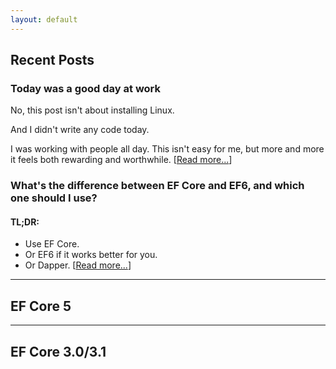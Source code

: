 ```yaml
---
layout: default
---
```


## Recent Posts

### Today was a good day at work

No, this post isn't about installing Linux.

And I didn't write any code today.

I was working with people all day. This isn't easy for me, but more and more it feels both rewarding and worthwhile.
[[Read more...](_posts/2020-02-05-today-was-a-good-day-at-work.md)]


### What's the difference between EF Core and EF6, and which one should I use?

#### TL;DR:

* Use EF Core.
* Or EF6 if it works better for you.
* Or Dapper. [[Read more...](_posts/2020-01-29-coreor6.md)]

---

## EF Core 5

---

## EF Core 3.0/3.1
